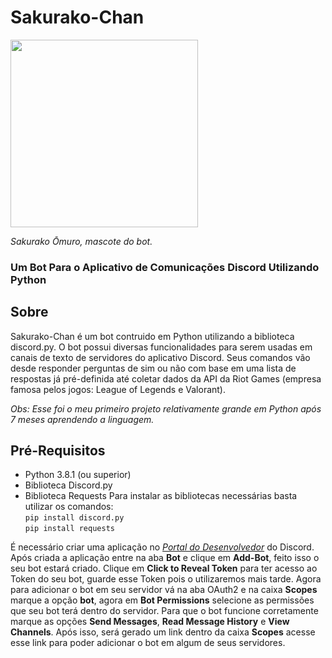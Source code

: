 # Sakurako-Chan
<img src='https://pm1.narvii.com/6344/30d0dacd11ff6ae7c8bca28f13f61164468a27fb_hq.jpg' width=300px height=300px> 

*Sakurako Ōmuro, mascote do bot.*

### Um Bot Para o Aplicativo de Comunicações Discord Utilizando Python

## Sobre
Sakurako-Chan é um bot contruido em Python utilizando a biblioteca discord.py. O bot possui diversas funcionalidades para serem usadas em canais de texto de servidores do aplicativo Discord. Seus comandos vão desde responder perguntas de sim ou não com base em uma lista de respostas já pré-definida até coletar dados da API da Riot Games (empresa famosa pelos jogos: League of Legends e Valorant).<br> 
  
  *Obs: Esse foi o meu primeiro projeto relativamente grande em Python após 7 meses aprendendo a linguagem.* 

## Pré-Requisitos
- Python 3.8.1 (ou superior)
- Biblioteca Discord.py
- Biblioteca Requests
Para instalar as bibliotecas necessárias basta utilizar os comandos:
<br>```pip install discord.py```
<br>```pip install requests```

É necessário criar uma aplicação no [*Portal do Desenvolvedor*](https://discord.com/developers/applications) do Discord. Após criada a aplicação entre na aba **Bot** e clique em **Add-Bot**, feito isso o seu bot estará criado. Clique em **Click to Reveal Token** para ter acesso ao Token do seu bot, guarde esse Token pois o utilizaremos mais tarde. Agora para adicionar o bot em seu servidor vá na aba OAuth2 e na caixa **Scopes** marque a opção **bot**, agora em **Bot Permissions** selecione as permissões que seu bot terá dentro do servidor. Para que o bot funcione corretamente marque as opções **Send Messages**, **Read Message History** e **View Channels**. Após isso, será gerado um link dentro da caixa **Scopes** acesse esse link para poder adicionar o bot em algum de seus servidores.
